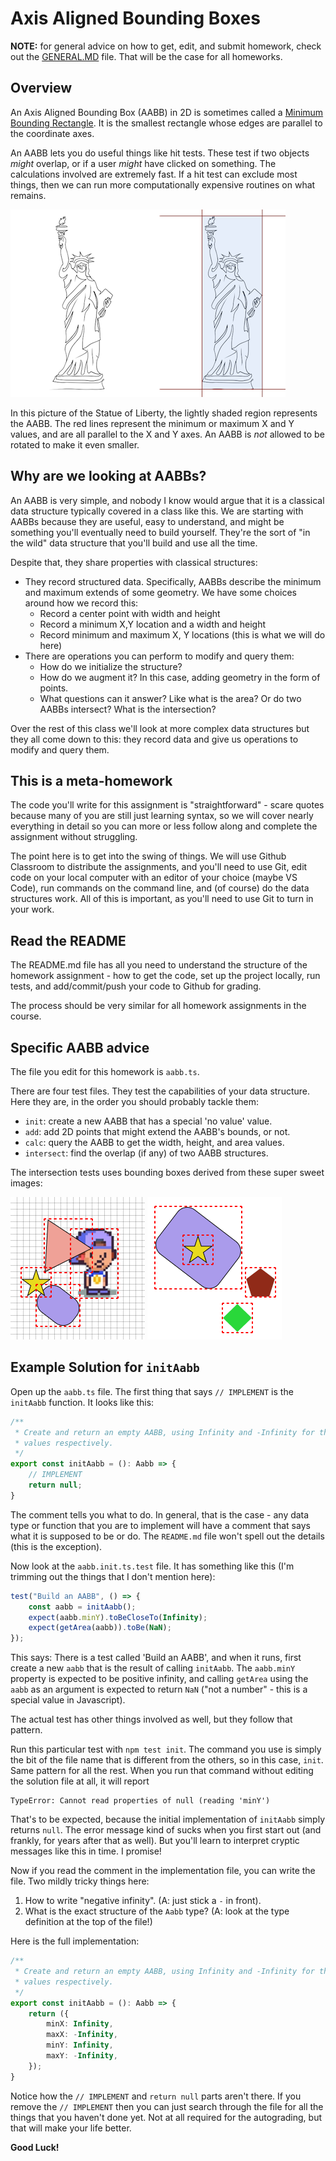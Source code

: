# Axis Aligned Bounding Boxes

**NOTE:** for general advice on how to get, edit, and submit homework, check out
the [GENERAL.MD](GENERAL.MD) file. That will be the case for all homeworks.

## Overview

An Axis Aligned Bounding Box (AABB) in 2D is sometimes called a [Minimum
Bounding Rectangle](https://en.wikipedia.org/wiki/Minimum_bounding_rectangle).
It is the smallest rectangle whose edges are parallel to the coordinate axes. 

An AABB lets you do useful things like hit tests. These test if two objects
_might_ overlap, or if a user _might_ have clicked on something. The
calculations involved are extremely fast. If a hit test can exclude most things,
then we can run more computationally expensive routines on what remains.

![alt text](<Statue of Liberty AABB.png>)

In this picture of the Statue of Liberty, the lightly shaded region represents
the AABB. The red lines represent the minimum or maximum X and Y values, and are
all parallel to the X and Y axes. An AABB is _not_ allowed to be rotated to make
it even smaller.

## Why are we looking at AABBs?

An AABB is very simple, and nobody I know would argue that it is a classical
data structure typically covered in a class like this. We are starting with
AABBs because they are useful, easy to understand, and might be something you'll
eventually need to build yourself. They're the sort of "in the wild" data
structure that you'll build and use all the time.

Despite that, they share properties with classical structures:

* They record structured data. Specifically, AABBs describe the minimum and
  maximum extends of some geometry. We have some choices around how we record
  this:
    * Record a center point with width and height
    * Record a minimum X,Y location and a width and height
    * Record minimum and maximum X, Y locations (this is what we will do here)
* There are operations you can perform to modify and query them:
    * How do we initialize the structure?
    * How do we augment it? In this case, adding geometry in the form of points.
    * What questions can it answer? Like what is the area? Or do two AABBs
      intersect? What is the intersection?

Over the rest of this class we'll look at more complex data structures but they
all come down to this: they record data and give us operations to modify and
query them.

## This is a meta-homework

The code you'll write for this assignment is "straightforward" - scare quotes
because many of you are still just learning syntax, so we will cover nearly
everything in detail so you can more or less follow along and complete the
assignment without struggling.

The point here is to get into the swing of things. We will use Github Classroom
to distribute the assignments, and you'll need to use Git, edit code on your
local computer with an editor of your choice (maybe VS Code), run commands on
the command line, and (of course) do the data structures work. All of this is
important, as you'll need to use Git to turn in your work.

## Read the README

The README.md file has all you need to understand the structure of the homework
assignment - how to get the code, set up the project locally, run tests, and
add/commit/push your code to Github for grading.

The process should be very similar for all homework assignments in the course.

## Specific AABB advice

The file you edit for this homework is `aabb.ts`.

There are four test files. They test the capabilities of your data structure.
Here they are, in the order you should probably tackle them:

* `init`: create a new AABB that has a special 'no value' value.
* `add`: add 2D points that might extend the AABB's bounds, or not.
* `calc`: query the AABB to get the width, height, and area values.
* `intersect`: find the overlap (if any) of two AABB structures.

The intersection tests uses bounding boxes derived from these super sweet
images:

![alt text](<AABB Examples.png>) ![alt text](<AABB Examples - containment.png>)

## Example Solution for `initAabb`

Open up the `aabb.ts` file. The first thing that says `// IMPLEMENT` is the
`initAabb` function. It looks like this:

```ts
/**
 * Create and return an empty AABB, using Infinity and -Infinity for the min/max
 * values respectively.
 */
export const initAabb = (): Aabb => {
    // IMPLEMENT
    return null;
}
```

The comment tells you what to do. In general, that is the case - any data type
or function that you are to implement will have a comment that says what it is
supposed to be or do. The `README.md` file won't spell out the details (this is
the exception).

Now look at the `aabb.init.ts.test` file. It has something like this (I'm
trimming out the things that I don't mention here):

```ts
test("Build an AABB", () => {
    const aabb = initAabb();
    expect(aabb.minY).toBeCloseTo(Infinity);
    expect(getArea(aabb)).toBe(NaN);
});
```

This says: There is a test called 'Build an AABB', and when it runs, first
create a new `aabb` that is the result of calling `initAabb`. The `aabb.minY`
property is expected to be positive infinity, and calling `getArea` using the
`aabb` as an argument is expected to return `NaN` ("not a number" - this is a
special value in Javascript).

The actual test has other things involved as well, but they follow that pattern.

Run this particular test with `npm test init`. The command you use is simply the
bit of the file name that is different from the others, so in this case, `init`.
Same pattern for all the rest. When you run that command without editing the
solution file at all, it will report 

    TypeError: Cannot read properties of null (reading 'minY')

That's to be expected, because the initial implementation of `initAabb` simply
returns `null`. The error message kind of sucks when you first start out (and
frankly, for years after that as well). But you'll learn to interpret cryptic
messages like this in time. I promise!

Now if you read the comment in the implementation file, you can write the file.
Two mildly tricky things here:

1. How to write "negative infinity". (A: just stick a `-` in front).
2. What is the exact structure of the `Aabb` type? (A: look at the type
   definition at the top of the file!)

Here is the full implementation:

```ts
/**
 * Create and return an empty AABB, using Infinity and -Infinity for the min/max
 * values respectively.
 */
export const initAabb = (): Aabb => {
    return ({
        minX: Infinity,
        maxX: -Infinity,
        minY: Infinity,
        maxY: -Infinity,
    });
}
```

Notice how the `// IMPLEMENT` and `return null` parts aren't there. If you
remove the `// IMPLEMENT` then you can just search through the file for all the
things that you haven't done yet. Not at all required for the autograding, but
that will make your life better.

**Good Luck!**
